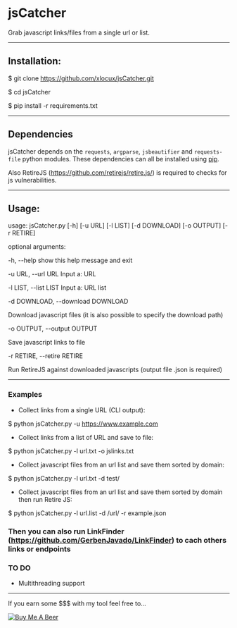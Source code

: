 # jsCatcher
Grab javascript links/files from a single url or list. 

-----------------------------------------------------------------------

## Installation:

$ git clone https://github.com/xlocux/jsCatcher.git

$ cd jsCatcher

$ pip install -r requirements.txt

------------------------------------------------------------------------

## Dependencies

jsCatcher depends on the `requests`, `argparse`, `jsbeautifier` and `requests-file` python modules. These dependencies can all be installed using [pip](https://pypi.python.org/pypi/pip).

Also RetireJS (https://github.com/retirejs/retire.js/) is required to checks for js vulnerabilities.


-------------------------------------------------------------------------

## Usage:


usage: jsCatcher.py [-h] [-u URL] [-l LIST] [-d DOWNLOAD] [-o OUTPUT]
                    [-r RETIRE]

optional arguments:

  -h, --help            show this help message and exit
  
  -u URL, --url URL     Input a: URL
  
  -l LIST, --list LIST  Input a: URL list
  
  -d DOWNLOAD, --download DOWNLOAD
  
   Download javascript files (it is also possible to specify the download path)
                        
  -o OUTPUT, --output OUTPUT
  
   Save javascript links to file
                        
  -r RETIRE, --retire RETIRE
  
   Run RetireJS against downloaded javascripts (output file .json is required)

  ------------------------------------------------------------------------
  
  ### Examples

* Collect links from a single URL (CLI output):

 $ python jsCatcher.py -u https://www.example.com

* Collect links from a list of URL and save to file:

 $ python jsCatcher.py -l url.txt -o jslinks.txt

* Collect javascript files from an url list and save them sorted by domain:

 $ python jsCatcher.py -l url.txt -d test/

* Collect javascript files from an url list and save them sorted by domain then run Retire JS:

 $ python jsCatcher.py -l url.list -d /url/ -r example.json


 ### Then you can also run LinkFinder (https://github.com/GerbenJavado/LinkFinder) to cach others links or endpoints
 
 ### TO DO
 
  * Multithreading support

  ------------------------------------------------------------------------
  


If you earn some $$$ with my tool feel free to...

<a href="https://www.buymeacoffee.com/Locu" target="_blank"><img src="https://cdn.buymeacoffee.com/buttons/default-white.png" alt="Buy Me A Beer"></a>
